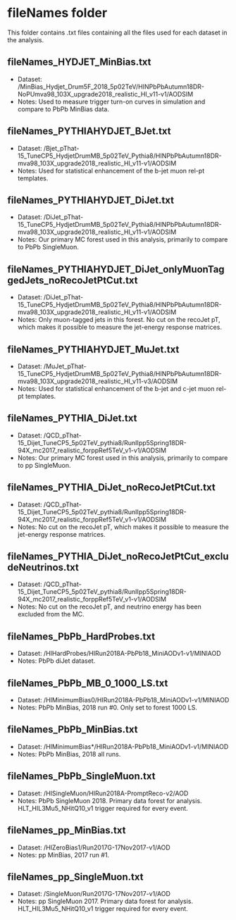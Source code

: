 # fileNames folder

This folder contains .txt files containing all the files used for each dataset in the analysis.

## fileNames_HYDJET_MinBias.txt
- Dataset: /MinBias_Hydjet_Drum5F_2018_5p02TeV/HINPbPbAutumn18DR-NoPUmva98_103X_upgrade2018_realistic_HI_v11-v1/AODSIM
- Notes: Used to measure trigger turn-on curves in simulation and compare to PbPb MinBias data.

## fileNames_PYTHIAHYDJET_BJet.txt
- Dataset: /Bjet_pThat-15_TuneCP5_HydjetDrumMB_5p02TeV_Pythia8/HINPbPbAutumn18DR-mva98_103X_upgrade2018_realistic_HI_v11-v1/AODSIM
- Notes: Used for statistical enhancement of the b-jet muon rel-pt templates.

## fileNames_PYTHIAHYDJET_DiJet.txt
- Dataset: /DiJet_pThat-15_TuneCP5_HydjetDrumMB_5p02TeV_Pythia8/HINPbPbAutumn18DR-mva98_103X_upgrade2018_realistic_HI_v11-v1/AODSIM
- Notes: Our primary MC forest used in this analysis, primarily to compare to PbPb SingleMuon.

## fileNames_PYTHIAHYDJET_DiJet_onlyMuonTaggedJets_noRecoJetPtCut.txt
- Dataset: /DiJet_pThat-15_TuneCP5_HydjetDrumMB_5p02TeV_Pythia8/HINPbPbAutumn18DR-mva98_103X_upgrade2018_realistic_HI_v11-v1/AODSIM
- Notes: Only muon-tagged jets in this forest.  No cut on the recoJet pT, which makes it possible to measure the jet-energy response matrices.

## fileNames_PYTHIAHYDJET_MuJet.txt
- Dataset: /MuJet_pThat-15_TuneCP5_HydjetDrumMB_5p02TeV_Pythia8/HINPbPbAutumn18DR-mva98_103X_upgrade2018_realistic_HI_v11-v3/AODSIM
- Notes: Used for statistical enhancement of the b-jet and c-jet muon rel-pt templates.

## fileNames_PYTHIA_DiJet.txt
- Dataset: /QCD_pThat-15_Dijet_TuneCP5_5p02TeV_pythia8/RunIIpp5Spring18DR-94X_mc2017_realistic_forppRef5TeV_v1-v1/AODSIM
- Notes: Our primary MC forest used in this analysis, primarily to compare to pp SingleMuon.

## fileNames_PYTHIA_DiJet_noRecoJetPtCut.txt
- Dataset: /QCD_pThat-15_Dijet_TuneCP5_5p02TeV_pythia8/RunIIpp5Spring18DR-94X_mc2017_realistic_forppRef5TeV_v1-v1/AODSIM
- Notes: No cut on the recoJet pT, which makes it possible to measure the jet-energy response matrices.

## fileNames_PYTHIA_DiJet_noRecoJetPtCut_excludeNeutrinos.txt
- Dataset: /QCD_pThat-15_Dijet_TuneCP5_5p02TeV_pythia8/RunIIpp5Spring18DR-94X_mc2017_realistic_forppRef5TeV_v1-v1/AODSIM
- Notes: No cut on the recoJet pT, and neutrino energy has been excluded from the MC.

## fileNames_PbPb_HardProbes.txt
- Dataset: /HIHardProbes/HIRun2018A-PbPb18_MiniAODv1-v1/MINIAOD
- Notes: PbPb diJet dataset.

## fileNames_PbPb_MB_0_1000_LS.txt
- Dataset: /HIMinimumBias0/HIRun2018A-PbPb18_MiniAODv1-v1/MINIAOD
- Notes: PbPb MinBias, 2018 run #0.  Only set to forest 1000 LS.

## fileNames_PbPb_MinBias.txt
- Dataset: /HIMinimumBias*/HIRun2018A-PbPb18_MiniAODv1-v1/MINIAOD
- Notes: PbPb MinBias, 2018 all runs.

## fileNames_PbPb_SingleMuon.txt
- Dataset: /HISingleMuon/HIRun2018A-PromptReco-v2/AOD
- Notes: PbPb SingleMuon 2018. Primary data forest for analysis. HLT_HIL3Mu5_NHitQ10_v1 trigger required for every event.

## fileNames_pp_MinBias.txt
- Dataset: /HIZeroBias1/Run2017G-17Nov2017-v1/AOD
- Notes: pp MinBias, 2017 run #1.

## fileNames_pp_SingleMuon.txt
- Dataset: /SingleMuon/Run2017G-17Nov2017-v1/AOD
- Notes: pp SingleMuon 2017. Primary data forest for analysis.  HLT_HIL3Mu5_NHitQ10_v1 trigger required for every event.
